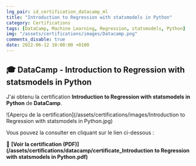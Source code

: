 ```yaml
---
lng_pair: id_certification_datacamp_ml
title: "Introduction to Regression with statsmodels in Python"
category: Certifications
tags: [DataCamp, Machine Learning, Regression, statsmodels, Python]
img: "/assets/certifications/images/Datacamp.png"
comments_disable: true
date: 2022-06-12 10:00:00 +0100
---
```


## 🎓 DataCamp - Introduction to Regression with statsmodels in Python

J'ai obtenu la certification **Introduction to Regression with statsmodels in Python** de **DataCamp**.

![Aperçu de la certification](/assets/certifications/images/Introduction to Regression with statsmodels in Python.jpg)  

Vous pouvez la consulter en cliquant sur le lien ci-dessous :

📜 **[Voir la certification (PDF)](/assets/certifications/datacamp/certificate_Introduction to Regression with statsmodels in Python.pdf)** 
